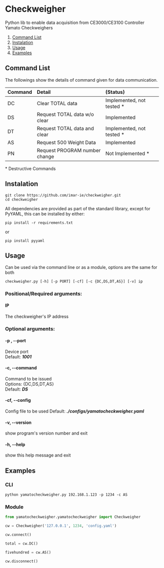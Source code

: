 
# Checkweigher

Python lib to enable data acquisition from CE3000/CE3100 Controller
Yamato Checkweighers



1. [Command List](#command-list)
2. [Instalation](#instalation)
3. [Usage](#usage)
4. [Examples](#examples)


## Command List

The followings show the details of command given for data communication.

| Command | Detail                        |          (Status)          |
|---------|:------------------------------|:--------------------------|
| DC      | Clear TOTAL data              | Implemented, not tested *  |
| DS      | Request TOTAL data w/o clear  | Implemented         |
| DT      | Request TOTAL data and clear  | Implemented, not tested *  |
| AS      | Request 500 Weight Data       | Implemented         |
| PN      | Request PROGRAM number change | Not Implemented *      |
    
\* Destructive Commands


## Instalation
```
git clone https://github.com/imar-ie/checkweigher.git
cd checkweigher
```

All dependencies are provided as part of the standard library, except for PyYAML, this can be installed by either:

```
pip install -r requirements.txt
```

or

```
pip install pyyaml
```


## Usage 

Can be used via the command line or as a module, options are the same for both 

```
checkweigher.py [-h] [-p PORT] [-cf] [-c {DC,DS,DT,AS}] [-v] ip
```

### Positional/Required arguments:

#### IP

The checkweigher's IP address

### Optional arguments:

#### -p , --port
Device port    
Default: ***1001*** 

#### -c, --command
Command to be issued    
Options: {DC,DS,DT,AS}    
Default: ***DS***    

#### -cf, --config
Config file to be used
Default: ***./configs/yamatocheckweigher.yaml***    

####  -v, --version
show program's version number and exit

####  -h, --help
show this help message and exit

## Examples

### CLI
```
python yamatocheckweigher.py 192.168.1.123 -p 1234 -c AS
```

### Module

```python
from yamatocheckweigher.yamatocheckweigher import Checkweigher

cw = Checkweigher('127.0.0.1', 1234, 'config.yaml')

cw.connect()

total = cw.DC()

fivehundred = cw.AS()

cw.disconnect()

```
